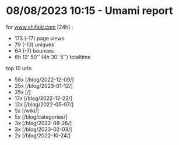 # 08/08/2023 10:15 - Umami report
for www.shifeiti.com [24h] :

 - 173 (-17) page views
 - 79 (-13) uniques
 - 64 (-7) bounces
 - 6h 12' 50'' (4h 30' 5'') totaltime


top 10 urls:
 - 58x [/blog/2022-12-09/]
 - 25x [/blog/2023-01-12/]
 - 25x [/]
 - 17x [/blog/2022-12-22/]
 - 12x [/blog/2022-05-07/]
 - 5x [/wiki/]
 - 5x [/blog/categories/]
 - 3x [/blog/2022-08-26/]
 - 3x [/blog/2023-02-03/]
 - 2x [/blog/2022-10-24/]


